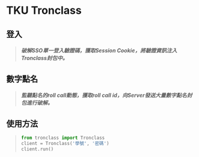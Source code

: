TKU Tronclass
===

登入
---
> ##### 破解SSO單一登入驗證碼，獲取Session Cookie，將驗證資訊注入Tronclass封包中。

數字點名
---
> ##### 監聽點名的roll call動態，獲取roll call id，向Server發送大量數字點名封包進行破解。


使用方法
---
> ```python
> from tronclass import Tronclass
> client = Tronclass('學號', '密碼')
> client.run()
> ```
